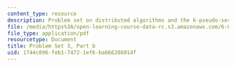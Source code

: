 ```yaml
---
content_type: resource
description: Problem set on distributed algorithms and the k-pseudo-session problem.
file: /media/https%3A/open-learning-course-data-rc.s3.amazonaws.com/6-852j-distributed-algorithms-fall-2009/1744c096feb174721ef6ba666286014f_MIT6_852JF09_pset3b.pdf
file_type: application/pdf
resourcetype: Document
title: Problem Set 3, Part b
uid: 1744c096-feb1-7472-1ef6-ba666286014f
---
```

